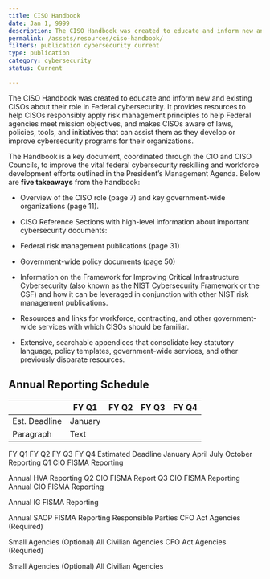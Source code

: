 ```yaml
---
title: CISO Handbook
date: Jan 1, 9999
description: The CISO Handbook was created to educate and inform new and existing CISOs about their role in Federal cybersecurity.
permalink: /assets/resources/ciso-handbook/
filters: publication cybersecurity current
type: publication
category: cybersecurity
status: Current

---
```


The CISO Handbook was created to educate and inform new and existing CISOs about their role in Federal cybersecurity. It provides resources to help CISOs responsibly apply risk management principles to help Federal agencies meet mission objectives, and makes CISOs aware of laws, policies, tools, and initiatives that can assist them as they develop or improve cybersecurity programs for their organizations.

The Handbook is a key document, coordinated through the CIO and CISO Councils, to improve the vital federal cybersecurity reskilling and workforce development efforts outlined in the President’s Management Agenda. Below are **five takeaways** from the handbook:

* Overview of the CISO role (page 7) and key government-wide organizations (page 11).

* CISO Reference Sections with high-level information about important cybersecurity documents:
* Federal risk management publications (page 31)
* Government-wide policy documents (page 50)

* Information on the Framework for Improving Critical Infrastructure Cybersecurity (also known as the NIST Cybersecurity Framework or the CSF) and how it can be leveraged in conjunction with other NIST risk management publications.

* Resources and links for workforce, contracting, and other government-wide services with which CISOs should be familiar.

* Extensive, searchable appendices that consolidate key statutory language, policy templates, government-wide services, and other previously disparate resources.


## Annual Reporting Schedule

|             | FY Q1       | FY Q2       | FY Q3       | FY Q4       |
| ----------- | ----------- | ----------- | ----------- | ----------- |
| Est. Deadline| January       |
| Paragraph   | Text        |

FY Q1	FY Q2	FY Q3	FY Q4
Estimated Deadline	January	April	July	October
Reporting	Q1 CIO FISMA Reporting

Annual HVA Reporting	Q2 CIO FISMA Report	Q3 CIO FISMA Reporting	Annual CIO FISMA Reporting

Annual IG FISMA Reporting

Annual SAOP FISMA Reporting
Responsible Parties	CFO Act Agencies (Required)

Small Agencies (Optional)	All Civilian Agencies	CFO Act Agencies (Requried)

Small Agencies (Optional)	All Civilian Agencies
